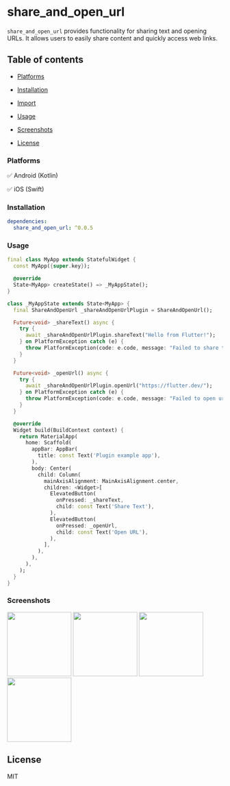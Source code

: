 # share_and_open_url

`share_and_open_url` provides functionality for sharing text and opening URLs. It allows users to easily share content and quickly access web links.

## Table of contents

- [Platforms](#platforms)

- [Installation](#installation)

- [Import](#import)

- [Usage](#usage)

- [Screenshots](#screenshots)

- [License](#license)

### Platforms

✅ Android (Kotlin)

✅ iOS (Swift)

### Installation

```yaml                    
dependencies:
  share_and_open_url: ^0.0.5     
```           

### Usage

```dart
final class MyApp extends StatefulWidget {
  const MyApp({super.key});

  @override
  State<MyApp> createState() => _MyAppState();
}

class _MyAppState extends State<MyApp> {
  final ShareAndOpenUrl _shareAndOpenUrlPlugin = ShareAndOpenUrl();

  Future<void> _shareText() async {
    try {
      await _shareAndOpenUrlPlugin.shareText("Hello from Flutter!");
    } on PlatformException catch (e) {
      throw PlatformException(code: e.code, message: "Failed to share text: '${e.message}'.");
    }
  }

  Future<void> _openUrl() async {
    try {
      await _shareAndOpenUrlPlugin.openUrl("https://flutter.dev/");
    } on PlatformException catch (e) {
      throw PlatformException(code: e.code, message: "Failed to open url: '${e.message}'.");
    }
  }

  @override
  Widget build(BuildContext context) {
    return MaterialApp(
      home: Scaffold(
        appBar: AppBar(
          title: const Text('Plugin example app'),
        ),
        body: Center(
          child: Column(
            mainAxisAlignment: MainAxisAlignment.center,
            children: <Widget>[
              ElevatedButton(
                onPressed: _shareText,
                child: const Text('Share Text'),
              ),
              ElevatedButton(
                onPressed: _openUrl,
                child: const Text('Open URL'),
              ),
            ],
          ),
        ),
      ),
    );
  }
}
```

### Screenshots

<p float="left">
  <img src="https://github.com/bedirhanssaglam/share_and_open_url_plugin/assets/105479937/e7aff276-e9ba-4253-a2bc-bd079ca7d59e" width=150" />
  <img src="https://github.com/bedirhanssaglam/share_and_open_url_plugin/assets/105479937/6147174e-eab1-4784-982a-fe2269bdbd63" width="150" />
  <img src="https://github.com/bedirhanssaglam/share_and_open_url_plugin/assets/105479937/128a01fb-ab41-4654-9bbf-31ebe1ce746b" width=150" />
  <img src="https://github.com/bedirhanssaglam/share_and_open_url_plugin/assets/105479937/ac7af669-4410-42c7-b454-d6f2a3dd8cfb" width="150" />
</p>


## License

MIT